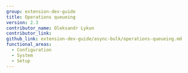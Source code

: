 ```yaml
---
group: extension-dev-guide
title: Operations queueing
version: 2.3
contributor_name: Oleksandr Lykun
contributor_link: 
github_link: extension-dev-guide/async-bulk/operations-queueing.md
functional_areas:
  - Configuration
  - System
  - Setup
---
```




